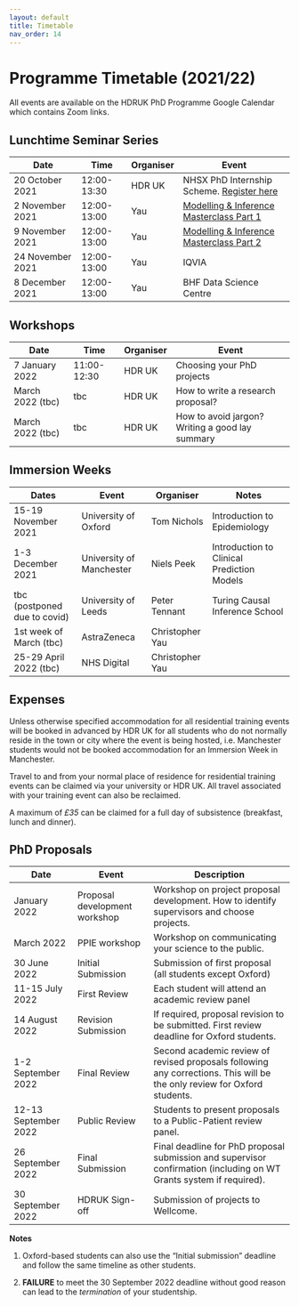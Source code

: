 ```yaml
---
layout: default
title: Timetable
nav_order: 14
---
```


# Programme Timetable (2021/22)

All events are available on the HDRUK PhD Programme Google Calendar which contains Zoom links.

## Lunchtime Seminar Series

| Date | Time | Organiser | Event |
|-------|-------|-----------|-------|
| 20 October 2021 | 12:00-13:30| HDR UK | NHSX PhD Internship Scheme. [Register here](https://www.hdruk.ac.uk/events/nhsx-phd-data-science-internship-scheme-launch/) |
| 2 November 2021 | 12:00-13:00| Yau | [Modelling & Inference Masterclass Part 1](https://github.com/cwcyau/hdruk-modelling-masterclass) |
| 9 November 2021 | 12:00-13:00| Yau | [Modelling & Inference Masterclass Part 2](https://github.com/cwcyau/hdruk-modelling-masterclass) |
| 24 November 2021 | 12:00-13:00| Yau | IQVIA |
| 8 December 2021 | 12:00-13:00| Yau | BHF Data Science Centre |

## Workshops

| Date | Time | Organiser | Event |
|-------|-------|-----------|-------|
| 7 January 2022 | 11:00-12:30 | HDR UK | Choosing your PhD projects |
| March 2022 (tbc) | tbc | HDR UK | How to write a research proposal? |
| March 2022 (tbc) | tbc | HDR UK | How to avoid jargon? Writing a good lay summary |


## Immersion Weeks

| Dates | Event | Organiser | Notes |
|-------|-------|-----------|-------|
| 15-19 November 2021 | University of Oxford | Tom Nichols | Introduction to Epidemiology |
| 1-3 December 2021 | University of Manchester | Niels Peek | Introduction to Clinical Prediction Models |
| tbc (postponed due to covid) | University of Leeds | Peter Tennant | Turing Causal Inference School |
| 1st week of March (tbc) | AstraZeneca | Christopher Yau | |
| 25-29 April 2022 (tbc) | NHS Digital | Christopher Yau | |


## Expenses

Unless otherwise specified accommodation for all residential training events will be booked in advanced by HDR UK for all students who do not normally reside in the town or city where the event is being hosted, i.e. Manchester students would not be booked accommodation for an Immersion Week in Manchester.

Travel to and from your normal place of residence for residential training events can be claimed via your university or HDR UK. All travel associated with your training event can also be reclaimed.

A maximum of *£35* can be claimed for a full day of subsistence (breakfast, lunch and dinner).

## PhD Proposals

| Date | Event | Description |
| ---- | ------| ----------- |
| January 2022 | Proposal development workshop | Workshop on project proposal development. How to identify supervisors and choose projects. |
| March 2022 | PPIE workshop | Workshop on communicating your science to the public. |
| 30 June 2022 | Initial Submission | Submission of first proposal (all students except Oxford) |
| 11-15 July 2022 | First Review | Each student will attend an academic review panel |
| 14 August 2022 | Revision Submission | If required, proposal revision to be submitted. First review deadline for Oxford students. |
| 1-2 September 2022 | Final Review | Second academic review of revised proposals following any corrections. This will be the only review for Oxford students. |
| 12-13 September 2022 | Public Review | Students to present proposals to a Public-Patient review panel. |
| 26 September 2022 | Final Submission | Final deadline for PhD proposal submission and supervisor confirmation (including on WT Grants system if required). |
| 30 September 2022 | HDRUK Sign-off | Submission of projects to Wellcome. |

**Notes**

1. Oxford-based students can also use the “Initial submission” deadline and follow the same timeline as other students.

2. **FAILURE** to meet the 30 September 2022 deadline without good reason can lead to the *termination* of your studentship.





